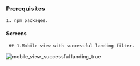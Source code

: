 ### Prerequisites
    1. npm packages.
    
#### Screens 

     ## 1.Mobile view with successful landing filter.
          
   ![mobile_view_successful landing_true](https://user-images.githubusercontent.com/70605330/96359936-b6a2e600-1135-11eb-9f79-ea54b7c48812.PNG)
